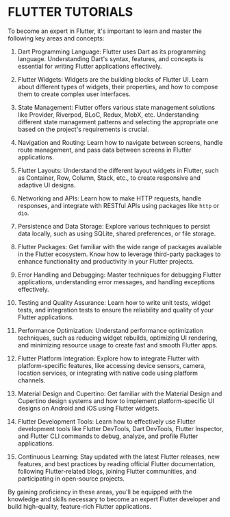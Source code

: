 
# FLUTTER TUTORIALS

To become an expert in Flutter, it's important to learn and master the following key areas and concepts:

1. Dart Programming Language: Flutter uses Dart as its programming language. Understanding Dart's syntax, features, and concepts is essential for writing Flutter applications effectively.

2. Flutter Widgets: Widgets are the building blocks of Flutter UI. Learn about different types of widgets, their properties, and how to compose them to create complex user interfaces.

3. State Management: Flutter offers various state management solutions like Provider, Riverpod, BLoC, Redux, MobX, etc. Understanding different state management patterns and selecting the appropriate one based on the project's requirements is crucial.

4. Navigation and Routing: Learn how to navigate between screens, handle route management, and pass data between screens in Flutter applications.

5. Flutter Layouts: Understand the different layout widgets in Flutter, such as Container, Row, Column, Stack, etc., to create responsive and adaptive UI designs.

6. Networking and APIs: Learn how to make HTTP requests, handle responses, and integrate with RESTful APIs using packages like `http` or `dio`.

7. Persistence and Data Storage: Explore various techniques to persist data locally, such as using SQLite, shared preferences, or file storage.

8. Flutter Packages: Get familiar with the wide range of packages available in the Flutter ecosystem. Know how to leverage third-party packages to enhance functionality and productivity in your Flutter projects.

9. Error Handling and Debugging: Master techniques for debugging Flutter applications, understanding error messages, and handling exceptions effectively.

10. Testing and Quality Assurance: Learn how to write unit tests, widget tests, and integration tests to ensure the reliability and quality of your Flutter applications.

11. Performance Optimization: Understand performance optimization techniques, such as reducing widget rebuilds, optimizing UI rendering, and minimizing resource usage to create fast and smooth Flutter apps.

12. Flutter Platform Integration: Explore how to integrate Flutter with platform-specific features, like accessing device sensors, camera, location services, or integrating with native code using platform channels.

13. Material Design and Cupertino: Get familiar with the Material Design and Cupertino design systems and how to implement platform-specific UI designs on Android and iOS using Flutter widgets.

14. Flutter Development Tools: Learn how to effectively use Flutter development tools like Flutter DevTools, Dart DevTools, Flutter Inspector, and Flutter CLI commands to debug, analyze, and profile Flutter applications.

15. Continuous Learning: Stay updated with the latest Flutter releases, new features, and best practices by reading official Flutter documentation, following Flutter-related blogs, joining Flutter communities, and participating in open-source projects.

By gaining proficiency in these areas, you'll be equipped with the knowledge and skills necessary to become an expert Flutter developer and build high-quality, feature-rich Flutter applications.
